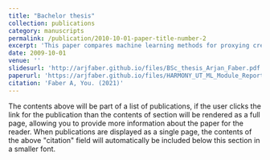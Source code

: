 ```yaml
---
title: "Bachelor thesis"
collection: publications
category: manuscripts
permalink: /publication/2010-10-01-paper-title-number-2
excerpt: 'This paper compares machine learning methods for proxying credit spreads.'
date: 2009-10-01
venue: ''
slidesurl: 'http://arjfaber.github.io/files/BSc_thesis_Arjan_Faber.pdf'
paperurl: 'https://arjfaber.github.io/files/HARMONY_UT_ML_Module_Report.pdf'
citation: 'Faber A, You. (2021)'
---
```


The contents above will be part of a list of publications, if the user clicks the link for the publication than the contents of section will be rendered as a full page, allowing you to provide more information about the paper for the reader. When publications are displayed as a single page, the contents of the above "citation" field will automatically be included below this section in a smaller font.
